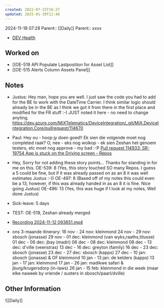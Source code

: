 ```yaml
---
created: 2022-07-15T16:27
updated: 2025-01-30T11:48
---
```

2024-11-18 07:28
Parent:: [[Daily]] 
Parent:: xxxx

- [DEV Health](https://health-configdev.mixtelematics.com/public/mapshow.htm?id=2001&mapid=1A35514B-E08F-4B7C-90B8-CD1774AE8CA3)

## Worked on

- [[OE-519 API Populate Lastposition for Asset List]]
- [[OE-515 Alerts Column Assets Panel]]

## Notes

- Justus: Hey man, hope you are well. I just saw the code you had to add for the BE to work with the DateTime Carrier. I think similar logic should already be in the BE as I think we got it from there in the first place and modified for the FR stuff :-) JUST noted it here - no need to change anyting.
https://dev.azure.com/MiXTelematics/DeviceIntegration/_git/MiX.DeviceIntegration.Core/pullrequest/114670

- Paul: Hey ou - hoop jy doen goed!! Ek sien die volgende moet nog completed raak? O, nee - eks nog wolkop - ek sien Zeshan het genoem testers, etc moet nog approve - my bad :-P
[Pull request 114933: SR-19754 App is stuck on the Driving screen - Repos](https://dev.azure.com/MiXTelematics/Common/_git/Database/pullrequest/114933?_a=files)

- Hey, Sorry for not adding these story points... Thanks for standing in for me on this.
OE-539: 8 (Yes, this story touched SO many Repos. I guess a 5 could be fine, but if it was already passed on as an 8 it was well estimates Justus :-))
OE-497:  8 (Based off of my notes this could even be a 13, however, if this was already handed in as an 8 it is fine. Nice going Justus)
OE-496: 13 (Yes, this was huge if I look at my notes, Well done Justus)

- Sick-leave: 5 days

- TEST: OE-519, Zeshan already merged

- [Recording 2024-11-12 093651.mp4](https://mixtelematics-my.sharepoint.com/:v:/p/cornel_coetzee/EaEXF4esSaBDkxpf7yYhkY4BddM4VbOxzfyFWbhgFtq9nA?e=UlpMVV)

- ons 3-maande itinerary:
16 nov - 24 nov: kleinmond
24 nov - 29 nov: sbosch (jonasse)
29 nov - 01 dec: kleinmond (van wyks,raaths,titusse)
01 dec - 06 dec: jbay (madri)
06 dec - 08 dec: kleinmond
08 dec - 13 dec: d’ville (veenstras)
13 dec - 16 dec: greyton (family)
16 dec - 23 dec: sbosch (jonasse)
23 dec - 27 dec: sbosch (kapps)
27 dec - 10 jan: sbosch (jonasse) & OF kleinmond
10 jan - 13 jan: de kelders (kapps)
13 jan - 17 jan: kleinmond
17 jan - 26 jan: madikwe safari & jburg/krugersdorp (in-laws)
26 jan - 15 feb: kleinmond in die week (maar elke naweek by vriende / susters in sbosch/paarl/dville)


## Other Information

![[Daily]]
